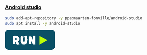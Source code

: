 ### [Android studio](https://developer.android.com/studio?hl=pt-br)
```bash
sudo add-apt-repository -y ppa:maarten-fonville/android-studio
sudo apt install -y android-studio
```
[![bashrun-url](../resources/bashrun.png)](br://https://raw.githubusercontent.com/rauldipeas/Unity-XP/master/extras/android-studio.md)